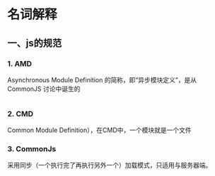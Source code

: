 # 名词解释
## 一、js的规范
### 1. AMD
Asynchronous Module Definition 的简称，即“异步模块定义”，是从 CommonJS 讨论中诞生的

```javascript

```

### 2. CMD
Common Module Definition），在CMD中，一个模块就是一个文件


### 3. CommonJs
采用同步（一个执行完了再执行另外一个）加载模式，只适用与服务器端。

